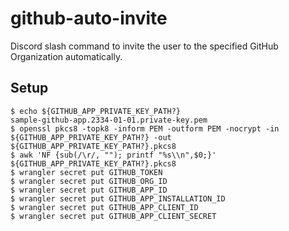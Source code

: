 # github-auto-invite

Discord slash command to invite the user to the specified GitHub Organization automatically.

## Setup

```shell-session
$ echo ${GITHUB_APP_PRIVATE_KEY_PATH?}
sample-github-app.2334-01-01.private-key.pem
$ openssl pkcs8 -topk8 -inform PEM -outform PEM -nocrypt -in ${GITHUB_APP_PRIVATE_KEY_PATH?} -out ${GITHUB_APP_PRIVATE_KEY_PATH?}.pkcs8
$ awk 'NF {sub(/\r/, ""); printf "%s\\n",$0;}' ${GITHUB_APP_PRIVATE_KEY_PATH?}.pkcs8
$ wrangler secret put GITHUB_TOKEN
$ wrangler secret put GITHUB_ORG_ID
$ wrangler secret put GITHUB_APP_ID
$ wrangler secret put GITHUB_APP_INSTALLATION_ID
$ wrangler secret put GITHUB_APP_CLIENT_ID
$ wrangler secret put GITHUB_APP_CLIENT_SECRET
```